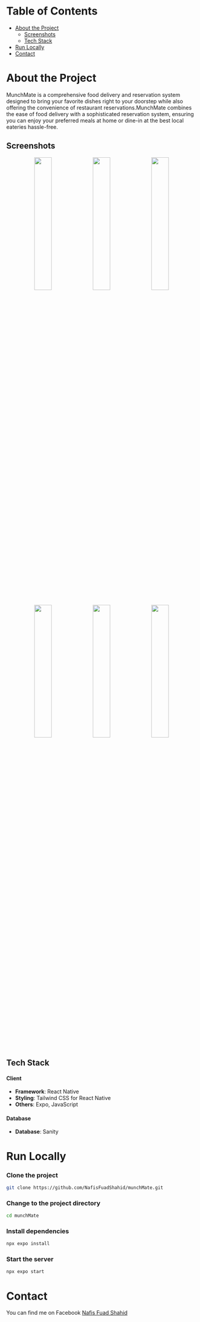 # Table of Contents

- [About the Project](#about-the-project)
  - [Screenshots](#screenshots)
  - [Tech Stack](#tech-stack)
- [Run Locally](#run-locally)
- [Contact](#contact)

# About the Project
MunchMate is a comprehensive food delivery and reservation system designed to bring your favorite dishes right to your doorstep while also offering the convenience of restaurant reservations.MunchMate combines the ease of food delivery with a sophisticated reservation system, ensuring you can enjoy your preferred meals at home or dine-in at the best local eateries hassle-free.

## Screenshots
<p align="center">
  <img src="https://github.com/NafisFuadShahid/munchMate/blob/master/assets/AppPhotos/s1.jpg?raw=true" width="30%" />
  <img src="https://github.com/NafisFuadShahid/munchMate/blob/master/assets/AppPhotos/s2.jpg?raw=true" width="30%" />
  <img src="https://github.com/NafisFuadShahid/munchMate/blob/master/assets/AppPhotos/s3.jpg?raw=true" width="30%" />
</p>
<p align="center">
  <img src="https://github.com/NafisFuadShahid/munchMate/blob/master/assets/AppPhotos/s4.jpg?raw=true" width="30%" />
  <img src="https://github.com/NafisFuadShahid/munchMate/blob/master/assets/AppPhotos/s5.jpg?raw=true" width="30%" />
  <img src="https://github.com/NafisFuadShahid/munchMate/blob/master/assets/AppPhotos/s6.jpg?raw=true" width="30%" />
</p>



## Tech Stack

#### Client
- **Framework**: React Native
- **Styling**: Tailwind CSS for React Native
- **Others**: Expo, JavaScript

#### Database
- **Database**: Sanity

# Run Locally

### Clone the project
```bash
git clone https://github.com/NafisFuadShahid/munchMate.git
```

### Change to the project directory
```bash
cd munchMate
```

### Install dependencies
```bash
npx expo install
```

### Start the server
```bash
npx expo start
```

# Contact

You can find me on Facebook [Nafis Fuad Shahid](https://www.facebook.com/nafis.fuad.169)
